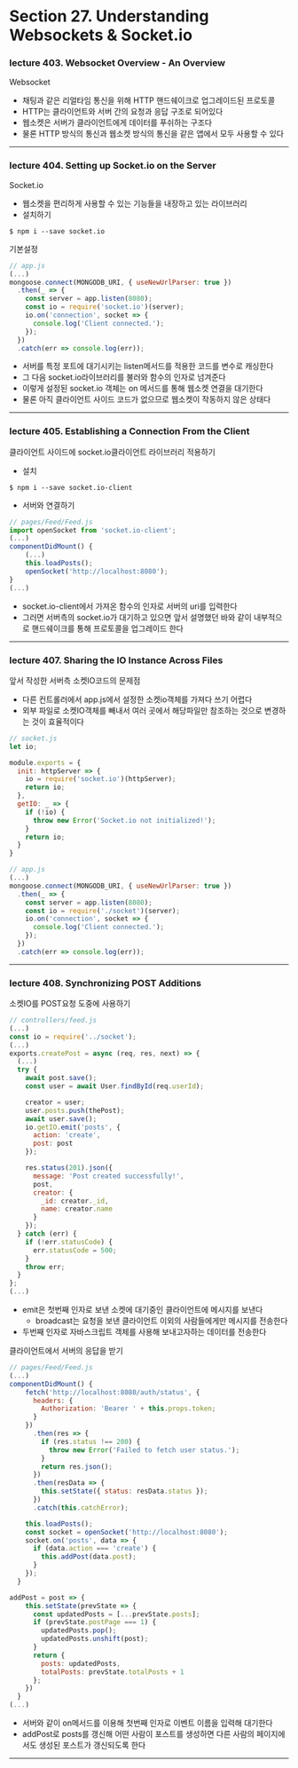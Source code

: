 # Section 27. Understanding Websockets & Socket.io

### lecture 403. Websocket Overview - An Overview

Websocket
* 채팅과 같은 리얼타임 통신을 위해 HTTP 핸드쉐이크로 업그레이드된 프로토콜
* HTTP는 클라이언트와 서버 간의 요청과 응답 구조로 되어있다
* 웹소켓은 서버가 클라이언트에게 데이터를 푸쉬하는 구조다
* 물론 HTTP 방식의 통신과 웹소켓 방식의 통신을 같은 앱에서 모두 사용할 수 있다

---

### lecture 404. Setting up Socket.io on the Server

Socket.io
* 웹소켓을 편리하게 사용할 수 있는 기능들을 내장하고 있는 라이브러리
* 설치하기
```terminal
$ npm i --save socket.io
```

기본설정
```js
// app.js
(...)
mongoose.connect(MONGODB_URI, { useNewUrlParser: true })
  .then(_ => {
    const server = app.listen(8080);
    const io = require('socket.io')(server);
    io.on('connection', socket => {
      console.log('Client connected.');
    });
  })
  .catch(err => console.log(err));
```
* 서버를 특정 포트에 대기시키는 listen메서드를 적용한 코드를 변수로 캐싱한다
* 그 다음 socket.io라이브러리를 불러와 함수의 인자로 넘겨준다
* 이렇게 설정된 socket.io 객체는 on 메서드를 통해 웹소켓 연결을 대기한다
* 물론 아직 클라이언트 사이드 코드가 없으므로 웹소켓이 작동하지 않은 상태다

---

### lecture 405. Establishing a Connection From the Client

클라이언트 사이드에 socket.io클라이언트 라이브러리 적용하기
* 설치
```terminal
$ npm i --save socket.io-client
```
* 서버와 연결하기
```js
// pages/Feed/Feed.js
import openSocket from 'socket.io-client';
(...)
componentDidMount() {
    (...)
    this.loadPosts();
    openSocket('http://localhost:8080');
}
(...)
```
* socket.io-client에서 가져온 함수의 인자로 서버의 uri를 입력한다
* 그러면 서버측의 socket.io가 대기하고 있으면 앞서 설명했던 바와 같이 내부적으로 핸드쉐이크를 통해 프로토콜을 업그레이드 한다

---

### lecture 407. Sharing the IO Instance Across Files

앞서 작성한 서버측 소켓IO코드의 문제점
* 다른 컨트롤러에서 app.js에서 설정한 소켓io객체를 가져다 쓰기 어렵다
* 외부 파일로 소켓IO객체를 빼내서 여러 곳에서 해당파일만 참조하는 것으로 변경하는 것이 효율적이다

```js
// socket.js
let io;

module.exports = {
  init: httpServer => {
    io = require('socket.io')(httpServer);
    return io;
  },
  getIO: _ => {
    if (!io) {
      throw new Error('Socket.io not initialized!');
    }
    return io;
  }
}
```

```js
// app.js
(...)
mongoose.connect(MONGODB_URI, { useNewUrlParser: true })
  .then(_ => {
    const server = app.listen(8080);
    const io = require('./socket')(server);
    io.on('connection', socket => {
      console.log('Client connected.');
    });
  })
  .catch(err => console.log(err));
```

---

### lecture 408. Synchronizing POST Additions

소켓IO를 POST요청 도중에 사용하기
```js
// controllers/feed.js
(...)
const io = require('../socket');
(...)
exports.createPost = async (req, res, next) => {
  (...)
  try {
    await post.save();
    const user = await User.findById(req.userId);

    creator = user;
    user.posts.push(thePost);
    await user.save();
    io.getIO.emit('posts', {
      action: 'create',
      post: post
    });

    res.status(201).json({
      message: 'Post created successfully!',
      post,
      creator: {
        _id: creator._id,
        name: creator.name
      }
    });
  } catch (err) {
    if (!err.statusCode) {
      err.statusCode = 500;
    }
    throw err;
  }
};
(...)
```
* emit은 첫번째 인자로 보낸 소켓에 대기중인 클라이언트에 메시지를 보낸다
  - broadcast는 요청을 보낸 클라이언트 이외의 사람들에게만 메시지를 전송한다
* 두번째 인자로 자바스크립트 객체를 사용해 보내고자하는 데이터를 전송한다

클라이언트에서 서버의 응답을 받기
```js
// pages/Feed/Feed.js
(...)
componentDidMount() {
    fetch('http://localhost:8080/auth/status', {
      headers: {
        Authorization: 'Bearer ' + this.props.token;
      }
    })
      .then(res => {
        if (res.status !== 200) {
          throw new Error('Failed to fetch user status.');
        }
        return res.json();
      })
      .then(resData => {
        this.setState({ status: resData.status });
      })
      .catch(this.catchError);

    this.loadPosts();
    const socket = openSocket('http://localhost:8080');
    socket.on('posts', data => {
      if (data.action === 'create') {
        this.addPost(data.post);
      }
    });
  }

addPost = post => {
    this.setState(prevState => {
      const updatedPosts = [...prevState.posts];
      if (prevState.postPage === 1) {
        updatedPosts.pop();
        updatedPosts.unshift(post);
      }
      return {
        posts: updatedPosts,
        totalPosts: prevState.totalPosts + 1
      };
    })
  }
(...)
```
* 서버와 같이 on메서드를 이용해 첫번째 인자로 이벤트 이름을 입력해 대기한다
* addPost로 posts를 갱신해 어떤 사람이 포스트를 생성하면 다른 사람의 페이지에서도 생성된 포스트가 갱신되도록 한다

---